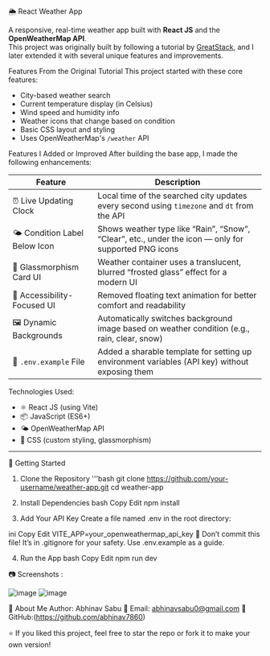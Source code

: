 🌦️ React Weather App

A responsive, real-time weather app built with **React JS** and the **OpenWeatherMap API**.  
This project was originally built by following a tutorial by [GreatStack](https://www.youtube.com/watch?v=zs1Nq2s_uy4&t=152s), and I later extended it with several unique features and improvements.


Features From the Original Tutorial
This project started with these core features:
-  City-based weather search
-  Current temperature display (in Celsius)
-  Wind speed and  humidity info
-  Weather icons that change based on condition
- Basic CSS layout and styling
- Uses OpenWeatherMap's `/weather` API


Features I Added or Improved
After building the base app, I made the following enhancements:

| Feature                         | Description |
|----------------------------------|-------------|
| ⏰ Live Updating Clock            | Local time of the searched city updates every second using `timezone` and `dt` from the API |
| 🌤️ Condition Label Below Icon    | Shows weather type like “Rain”, “Snow”, “Clear”, etc., under the icon — only for supported PNG icons |
| 🧊 Glassmorphism Card UI         | Weather container uses a translucent, blurred “frosted glass” effect for a modern UI |
| 🧼 Accessibility-Focused UI      | Removed floating text animation for better comfort and readability |
| 🖼️ Dynamic Backgrounds           | Automatically switches background image based on weather condition (e.g., rain, clear, snow) |
| 📁 `.env.example` File           | Added a sharable template for setting up environment variables (API key) without exposing them |




 Technologies Used:
- ⚛️ React JS (using Vite)
- 📦 JavaScript (ES6+)
- 🌤️ OpenWeatherMap API
- 🎨 CSS (custom styling, glassmorphism)

---

🚀 Getting Started

 1. Clone the Repository
'''bash
git clone https://github.com/your-username/weather-app.git
cd weather-app

2. Install Dependencies
bash
Copy
Edit
npm install

3. Add Your API Key
Create a file named .env in the root directory:

ini
Copy
Edit
VITE_APP=your_openweathermap_api_key
📌 Don’t commit this file! It’s in .gitignore for your safety.
Use .env.example as a guide.

4. Run the App
bash
Copy
Edit
npm run dev

📷 Screenshots :

![image](https://github.com/user-attachments/assets/073f4b0e-947c-41d9-9b63-92b678b21dd4)
![image](https://github.com/user-attachments/assets/be951c48-cede-4caa-97d2-28874b9dcb62)

🙋 About Me
Author: Abhinav Sabu
📧 Email: abhinavsabu0@gmail.com
🔗 GitHub:(https://github.com/abhinav7860)

⭐ If you liked this project, feel free to star the repo or fork it to make your own version!


